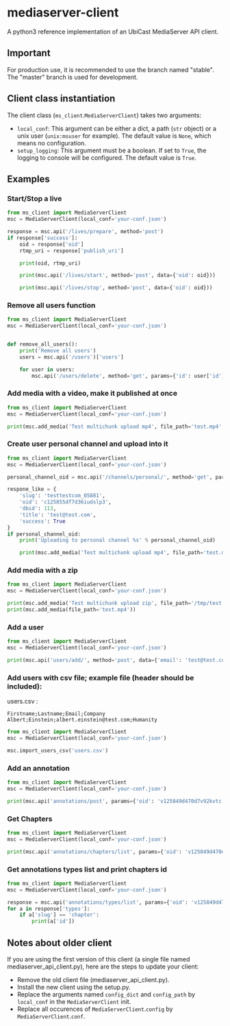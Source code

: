 # mediaserver-client

A python3 reference implementation of an UbiCast MediaServer API client.


## Important

For production use, it is recommended to use the branch named "stable". The "master" branch is used for development.


## Client class instantiation

The client class (`ms_client`.`MediaServerClient`) takes two arguments:
* `local_conf`: This argument can be either a dict, a path (`str` object) or a unix user (`unix:msuser` for example). The default value is `None`, which means no configuration.
* `setup_logging`: This argument must be a boolean. If set to `True`, the logging to console will be configured. The default value is `True`.


## Examples

### Start/Stop a live

``` python
from ms_client import MediaServerClient
msc = MediaServerClient(local_conf='your-conf.json')

response = msc.api('/lives/prepare', method='post')
if response['success']:
    oid = response['oid']
    rtmp_uri = response['publish_uri']

    print(oid, rtmp_uri)

    print(msc.api('/lives/start', method='post', data={'oid': oid}))

    print(msc.api('/lives/stop', method='post', data={'oid': oid}))
```

### Remove all users function

``` python
from ms_client import MediaServerClient
msc = MediaServerClient(local_conf='your-conf.json')


def remove_all_users():
    print('Remove all users')
    users = msc.api('/users')['users']

    for user in users:
        msc.api('/users/delete', method='get', params={'id': user['id']})
```

### Add media with a video, make it published at once

``` python
from ms_client import MediaServerClient
msc = MediaServerClient(local_conf='your-conf.json')

print(msc.add_media('Test multichunk upload mp4', file_path='test.mp4', validated='yes', speaker_email='user@domain.com'))
```

### Create user personal channel and upload into it

``` python
from ms_client import MediaServerClient
msc = MediaServerClient(local_conf='your-conf.json')

personal_channel_oid = msc.api('/channels/personal/', method='get', params={'email': 'test@test.com'}).get('oid')

respone_like = {
    'slug': 'testtestcom_05881',
    'oid': 'c125855df7d36iudslp3',
    'dbid': 113,
    'title': 'test@test.com',
    'success': True
}
if personal_channel_oid:
    print('Uploading to personal channel %s' % personal_channel_oid)

    print(msc.add_media('Test multichunk upload mp4', file_path='test.mp4', validated='yes', speaker_email='user@domain.com', channel=personal_channel_oid))
```

### Add media with a zip

``` python
from ms_client import MediaServerClient
msc = MediaServerClient(local_conf='your-conf.json')

print(msc.add_media('Test multichunk upload zip', file_path='/tmp/test.zip'))
print(msc.add_media(file_path='test.mp4'))
```

### Add a user

``` python
from ms_client import MediaServerClient
msc = MediaServerClient(local_conf='your-conf.json')

print(msc.api('users/add/', method='post', data={'email': 'test@test.com'}))
```

### Add users with csv file; example file (header should be included):

users.csv :

``` csv
Firstname;Lastname;Email;Company
Albert;Einstein;albert.einstein@test.com;Humanity
```

``` python
from ms_client import MediaServerClient
msc = MediaServerClient(local_conf='your-conf.json')

msc.import_users_csv('users.csv')
```

### Add an annotation

``` python
from ms_client import MediaServerClient
msc = MediaServerClient(local_conf='your-conf.json')

print(msc.api('annotations/post', params={'oid': 'v125849d470d7v92kvtc', 'time': 1000}))
```

### Get Chapters

``` python
from ms_client import MediaServerClient
msc = MediaServerClient(local_conf='your-conf.json')

print(msc.api('annotations/chapters/list', params={'oid': 'v125849d470d7v92kvtc'}))
```

### Get annotations types list and print chapters id

``` python
from ms_client import MediaServerClient
msc = MediaServerClient(local_conf='your-conf.json')

response = msc.api('annotations/types/list', params={'oid': 'v125849d470d7v92kvtc'})
for a in response['types']:
    if a['slug'] == 'chapter':
        print(a['id'])
```


## Notes about older client

If you are using the first version of this client (a single file named mediaserver_api_client.py), here are the steps to update your client:

* Remove the old client file (mediaserver_api_client.py).
* Install the new client using the setup.py.
* Replace the arguments named `config_dict` and `config_path` by `local_conf` in the `MediaServerClient` init.
* Replace all occurences of `MediaServerClient`.`config` by `MediaServerClient`.`conf`.
